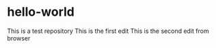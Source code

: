 # hello-world
This is a test repository
This is the first edit
This is the second edit from browser

